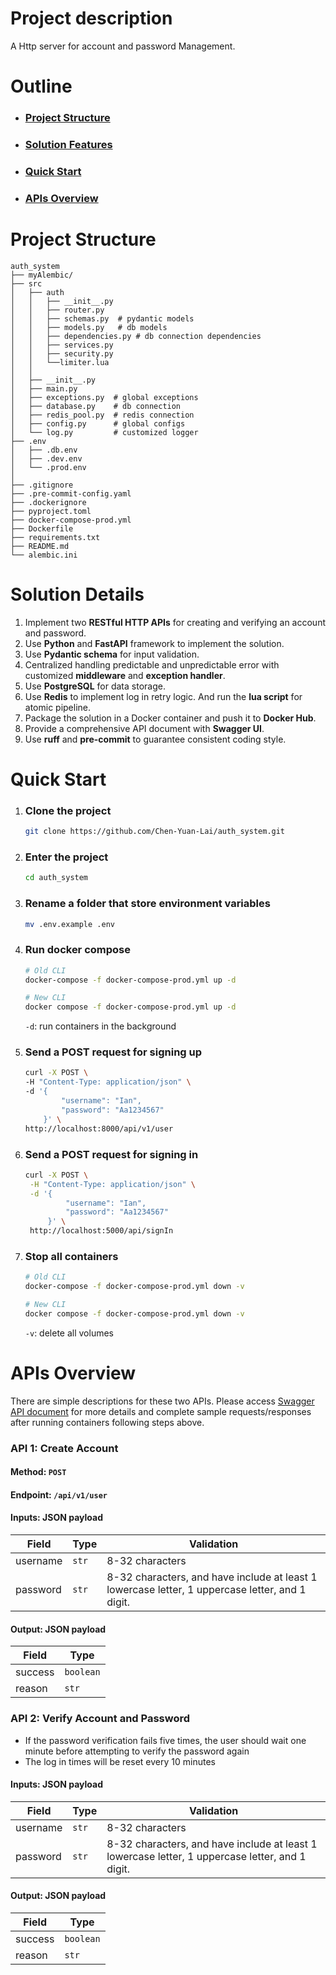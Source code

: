# Project description
A Http server for account and password Management.

# Outline
* ### [Project Structure](https://github.com/Chen-Yuan-Lai/auth_system?tab=readme-ov-file#clone-the-project)
* ### [Solution Features](https://github.com/Chen-Yuan-Lai/auth_system?tab=readme-ov-file#solution-details)
* ### [Quick Start](https://github.com/Chen-Yuan-Lai/auth_system?tab=readme-ov-file#quick-start-1)
* ### [APIs Overview](https://github.com/Chen-Yuan-Lai/auth_system?tab=readme-ov-file#apis-overview-1)

# Project Structure
```
auth_system
├── myAlembic/
├── src
│   ├── auth
│   │   ├── __init__.py
│   │   ├── router.py
│   │   ├── schemas.py  # pydantic models
│   │   ├── models.py   # db models
│   │   ├── dependencies.py # db connection dependencies
│   │   ├── services.py
│   │   ├── security.py
│   │   └──limiter.lua
│   │
│   ├── __init__.py
│   ├── main.py
│   ├── exceptions.py  # global exceptions
│   ├── database.py    # db connection
│   ├── redis_pool.py  # redis connection
│   ├── config.py      # global configs
│   └── log.py         # customized logger
├── .env
│   ├── .db.env
│   ├── .dev.env  
│   └── .prod.env
│ 
├── .gitignore
├── .pre-commit-config.yaml
├── .dockerignore
├── pyproject.toml
├── docker-compose-prod.yml
├── Dockerfile
├── requirements.txt
├── README.md
└── alembic.ini
```
# Solution Details
1. Implement two **RESTful HTTP APIs** for creating and verifying an account and password.
2. Use **Python** and **FastAPI** framework to implement the solution.
3. Use **Pydantic schema** for input validation.
4. Centralized handling predictable and unpredictable error with customized **middleware** and **exception handler**.
5. Use **PostgreSQL** for data storage.
6. Use **Redis** to implement log in retry logic. And run the **lua script** for atomic pipeline.
7. Package the solution in a Docker container and push it to **Docker Hub**.
8. Provide a comprehensive API document with **Swagger UI**.
9. Use **ruff** and **pre-commit** to guarantee  consistent coding style.


# Quick Start
1. ### Clone the project
    ```bash
    git clone https://github.com/Chen-Yuan-Lai/auth_system.git
    ```
2. ### Enter the project
   ```bash
   cd auth_system
   ```
3. ### Rename a folder that store environment variables 
    ```bash
    mv .env.example .env
    ```
4. ### Run docker compose
   ```bash
   # Old CLI
   docker-compose -f docker-compose-prod.yml up -d

   # New CLI
   docker compose -f docker-compose-prod.yml up -d
   ```
   `-d`: run containers in the background
5. ### Send a POST request for signing up
    ```bash
    curl -X POST \
    -H "Content-Type: application/json" \
    -d '{
            "username": "Ian",
            "password": "Aa1234567"
        }' \
    http://localhost:8000/api/v1/user
    ```
6. ### Send a POST request for signing in
   ```bash
   curl -X POST \
    -H "Content-Type: application/json" \
    -d '{
            "username": "Ian",
            "password": "Aa1234567"
        }' \
    http://localhost:5000/api/signIn
   ```
7. ### Stop all containers
    ```bash
    # Old CLI
    docker-compose -f docker-compose-prod.yml down -v

    # New CLI
    docker compose -f docker-compose-prod.yml down -v
    ```
    `-v`: delete all volumes
# APIs Overview
There are simple descriptions for these two APIs. Please access [Swagger API document](http:localhost:8000/docs) for more details and complete sample requests/responses after running containers following steps above.
### API 1: Create Account

#### Method: `POST`
#### Endpoint: `/api/v1/user`
#### Inputs: JSON payload
| Field       | Type        |  Validation |
| ----------- | ----------- | ----------- |
| username    | `str`       | 8-32 characters
| password    | `str`       | 8-32 characters, and have include at least 1 lowercase letter, 1 uppercase letter, and 1 digit.

#### Output: JSON payload
| Field       | Type        |
| ----------- | ----------- |
| success     | `boolean`   |
| reason      | `str`       |

### API 2: Verify Account and Password
- If the password verification fails five times, the user should wait one minute before attempting to verify the password again
- The log in times will be reset every 10 minutes
#### Inputs: JSON payload
| Field       | Type        |  Validation |
| ----------- | ----------- | ----------- |
| username    | `str`       | 8-32 characters
| password    | `str`       | 8-32 characters, and have include at least 1 lowercase letter, 1 uppercase letter, and 1 digit.

#### Output: JSON payload
| Field       | Type        |
| ----------- | ----------- |
| success     | `boolean`   |
| reason      | `str`       |


